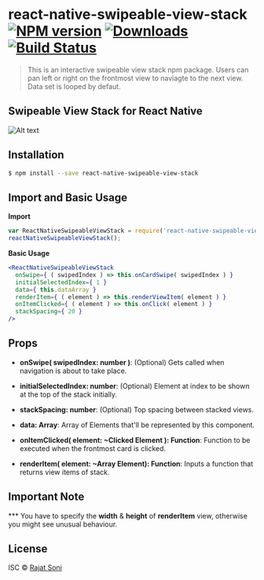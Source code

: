 # react-native-swipeable-view-stack [![NPM version](https://badge.fury.io/js/react-native-swipeable-view-stack.svg)](https://npmjs.org/package/react-native-swipeable-view-stack) [![Downloads](https://img.shields.io/npm/dt/react-native-swipeable-view-stack.svg)](https://img.shields.io/npm/dt/react-native-swipeable-view-stack.svg) [![Build Status](https://travis-ci.org/Rajat%20Soni/react-native-swipeable-view-stack.svg?branch=master)](https://travis-ci.org/Rajat%20Soni/react-native-swipeable-view-stack)

> This is an interactive swipeable view stack npm package. Users can pan left or right on the frontmost view to naviagte to the next view. Data set is looped by defaut.

## Swipeable View Stack for React Native
![Alt text](https://cdn-images-1.medium.com/max/1600/1*fZMcXULoOCSGl8qBrHoILw.gif "Swipeable View Stack")

## Installation

```sh
$ npm install --save react-native-swipeable-view-stack
```

## Import and Basic Usage
__Import__
```js
var ReactNativeSwipeableViewStack = require('react-native-swipeable-view-stack');
reactNativeSwipeableViewStack();
```
__Basic Usage__
```jsx
<ReactNativeSwipeableViewStack
  onSwipe={ ( swipedIndex ) => this.onCardSwipe( swipedIndex ) }
  initialSelectedIndex={ 1 }
  data={ this.dataArray }
  renderItem={ ( element ) => this.renderViewItem( element ) }
  onItemClicked={ ( element ) => this.onClick( element ) }
  stackSpacing={ 20 }
/>
```

## Props
* __onSwipe( swipedIndex: number )__: (Optional) Gets called when navigation is about to take place.

* __initialSelectedIndex: number__: (Optional) Element at index to be shown at the top of the stack initially.

* __stackSpacing: number__: (Optional) Top spacing between stacked views.

* __data: Array__: Array of Elements that'll be represented by this component.

* __onItemClicked( element: ~Clicked Element ): Function__: Function to be executed when the frontmost card is clicked.

* __renderItem( element: ~Array Element): Function__: Inputs a function that returns view items of stack.

## Important Note
\*\*\* You have to specify the __width__ & __height__ of __renderItem__ view, otherwise you might see unusual behaviour.


## License

ISC © [Rajat Soni](https://www.npmjs.com/~rajatsoni)

